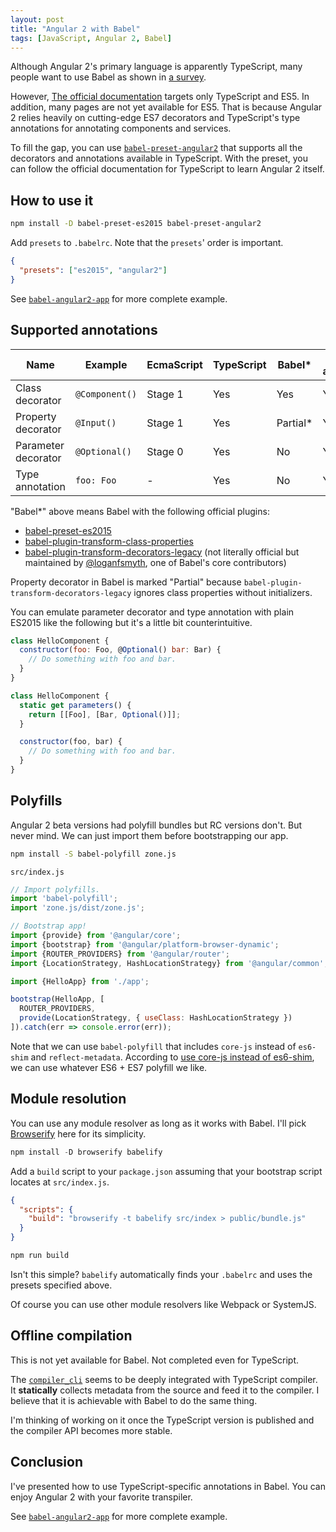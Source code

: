 ```yaml
---
layout: post
title: "Angular 2 with Babel"
tags: [JavaScript, Angular 2, Babel]
---
```


Although Angular 2's primary language is apparently TypeScript, many people want to use Babel as shown in [a survey](http://angularjs.blogspot.jp/2015/09/angular-2-survey-results.html).

However, [The official documentation](https://angular.io) targets only TypeScript and ES5. In addition, many pages are not yet available for ES5. That is because Angular 2 relies heavily on cutting-edge ES7 decorators and TypeScript's type annotations for annotating components and services.

To fill the gap, you can use [`babel-preset-angular2`](https://github.com/shuhei/babel-preset-angular2) that supports all the decorators and annotations available in TypeScript. With the preset, you can follow the official documentation for TypeScript to learn Angular 2 itself.

## How to use it

```sh
npm install -D babel-preset-es2015 babel-preset-angular2
```

Add `presets` to `.babelrc`. Note that the `presets`' order is important.

```json
{
  "presets": ["es2015", "angular2"]
}
```

See [`babel-angular2-app`](https://github.com/shuhei/babel-angular2-app) for more complete example.

## Supported annotations

| Name                | Example        | EcmaScript  | TypeScript | Babel*   | Babel + angular2 |
| ------------------- | -------------- | ----------- | ---------- | -------- | ---------------- |
| Class decorator     | `@Component()` | Stage 1     | Yes        | Yes      | Yes              |
| Property decorator  | `@Input()`     | Stage 1     | Yes        | Partial* | Yes              |
| Parameter decorator | `@Optional()`  | Stage 0     | Yes        | No       | Yes              |
| Type annotation     | `foo: Foo`     | -           | Yes        | No       | Yes              |

"Babel*" above means Babel with the following official plugins:
  - [babel-preset-es2015](https://babeljs.io/docs/plugins/preset-es2015/)
  - [babel-plugin-transform-class-properties](https://babeljs.io/docs/plugins/transform-class-properties/)
  - [babel-plugin-transform-decorators-legacy](https://github.com/loganfsmyth/babel-plugin-transform-decorators-legacy) (not literally official but maintained by [@loganfsmyth](https://github.com/loganfsmyth), one of Babel's core contributors)

Property decorator in Babel is marked "Partial" because `babel-plugin-transform-decorators-legacy` ignores class properties without initializers.

You can emulate parameter decorator and type annotation with plain ES2015 like the following but it's a little bit counterintuitive.

```js
class HelloComponent {
  constructor(foo: Foo, @Optional() bar: Bar) {
    // Do something with foo and bar.
  }
}

class HelloComponent {
  static get parameters() {
    return [[Foo], [Bar, Optional()]];
  }

  constructor(foo, bar) {
    // Do something with foo and bar.
  }
}
```

## Polyfills

Angular 2 beta versions had polyfill bundles but RC versions don't. But never mind. We can just import them before bootstrapping our app.

```sh
npm install -S babel-polyfill zone.js
```

`src/index.js`

```js
// Import polyfills.
import 'babel-polyfill';
import 'zone.js/dist/zone.js';

// Bootstrap app!
import {provide} from '@angular/core';
import {bootstrap} from '@angular/platform-browser-dynamic';
import {ROUTER_PROVIDERS} from '@angular/router';
import {LocationStrategy, HashLocationStrategy} from '@angular/common';

import {HelloApp} from './app';

bootstrap(HelloApp, [
  ROUTER_PROVIDERS,
  provide(LocationStrategy, { useClass: HashLocationStrategy })
]).catch(err => console.error(err));
```

Note that we can use `babel-polyfill` that includes `core-js` instead of `es6-shim` and `reflect-metadata`. According to [use core-js instead of es6-shim](https://github.com/angular/angular/issues/5755), we can use whatever ES6 + ES7 polyfill we like.

## Module resolution

You can use any module resolver as long as it works with Babel. I'll pick [Browserify](http://browserify.org/) here for its simplicity.

```js
npm install -D browserify babelify
```

Add a `build` script to your `package.json` assuming that your bootstrap script locates at `src/index.js`.

```json
{
  "scripts": {
    "build": "browserify -t babelify src/index > public/bundle.js"
  }
}
```

```sh
npm run build
```

Isn't this simple? `babelify` automatically finds your `.babelrc` and uses the presets specified above.

Of course you can use other module resolvers like Webpack or SystemJS.

## Offline compilation

This is not yet available for Babel. Not completed even for TypeScript.

The [`compiler_cli`](https://github.com/angular/angular/tree/master/modules/%40angular/compiler_cli) seems to be deeply integrated with TypeScript compiler. It **statically** collects metadata from the source and feed it to the compiler. I believe that it is achievable with Babel to do the same thing.

I'm thinking of working on it once the TypeScript version is published and the compiler API becomes more stable.

## Conclusion

I've presented how to use TypeScript-specific annotations in Babel. You can enjoy Angular 2 with your favorite transpiler.

See [`babel-angular2-app`](https://github.com/shuhei/babel-angular2-app) for more complete example.
